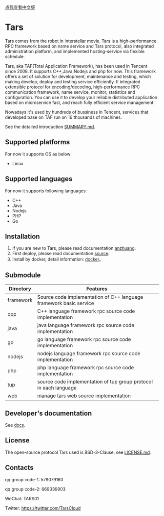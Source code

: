 [点我查看中文版](README.zh.md)

# Tars

Tars comes from the robot in Interstellar movie. Tars is a high-performance RPC framework based on name service and Tars protocol, also integrated administration platform, and implemented hosting-service via flexible schedule.

Tars, aka TAF(Total Application Framework), has been used in Tencent since 2008. It supports C++,Java,Nodejs and php for now. This framework offers a set of solution for development, maintenance and testing, which making develop, deploy and testing service efficiently.
It integrated extensible protocol for encoding/decoding, high-performance RPC communication framework, name service, monitor, statistics and configuration. You can use it to develop your reliable distributed application based on microservice fast, and reach fully efficient service management.

Nowadays it's used by hundreds of bussiness in Tencent, services that developed base on TAF run on 16 thousands of machines.

See the detailed introduction [SUMMARY.md](https://tarscloud.github.io/TarsDocs/SUMMARY.html).

## Supported platforms
For now it supports OS as below:

- Linux

## Supported languages

For now it supports following languages:

- C++
- Java
- Nodejs
- PHP
- Go
 
## Installation 

1. If you are new to Tars, please read documentation [anzhuang](https://tarscloud.github.io/TarsDocs/rumen/an-zhuang/).
2. First deploy, please read documentation [source](https://tarscloud.github.io/TarsDocs/rumen/an-zhuang/source.html).
3. Install by docker, detail information: [docker](https://tarscloud.github.io/TarsDocs/rumen/an-zhuang/docker.html)。

## Submodule

Directory         |Features
------------------|----------------
framework         |Source code implementation of C++ language framework basic service
cpp               |C++ language framework rpc source code implementation
java              |java language framework rpc source code implementation
go                |go language framework rpc source code implementation
nodejs            |nodejs language framework rpc source code implementation
php               |php language framework rpc source code implementation
tup               |source code implementation of tup group protocol in each language
web               |manage tars web source implementation

## Developer's documentation

See [docs](https://github.com/TarsCloud/TarsDocs).

## License

The open-source protocol Tars used is BSD-3-Clause, see [LICENSE.md](https://tarscloud.github.io/TarsDocs/license.html).

## Contacts

qq group code-1: 579079160 

qq group code-2: 669339903

WeChat: TARS01

Twitter: https://twitter.com/TarsCloud